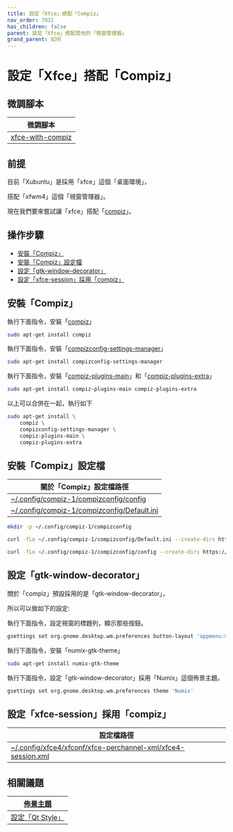 ```yaml
---
title: 設定「Xfce」搭配「Compiz」
nav_order: 7031
has_children: false
parent: 設定「Xfce」搭配其他的「視窗管理器」
grand_parent: 如何
---
```



# 設定「Xfce」搭配「Compiz」


## 微調腳本

| 微調腳本 |
| --- |
| [xfce-with-compiz](https://github.com/samwhelp/xubuntu-adjustment/tree/main/prototype/main/alternative-config/xfce-with-compiz/Main) |


## 前提

目前「Xubuntu」是採用「xfce」這個「桌面環境」，

搭配「xfwm4」這個「視窗管理器」。

現在我們要來嘗試讓「xfce」搭配「[compiz](https://samwhelp.github.io/note-about-xubuntu/read/master/window-manager/compiz.html)」。


## 操作步驟

* [安裝「Compiz」](#安裝compiz)
* [安裝「Compiz」設定檔](#安裝compiz設定檔)
* [設定「gtk-window-decorator」](#設定gtk-window-decorator)
* [設定「xfce-session」採用「compiz」](#設定xfce-session採用compiz)


## 安裝「Compiz」

執行下面指令，安裝「[compiz](https://packages.ubuntu.com/noble/compiz)」

``` sh
sudo apt-get install compiz
```

執行下面指令，安裝「[compizconfig-settings-manager](https://packages.ubuntu.com/noble/compizconfig-settings-manager)」

``` sh
sudo apt-get install compizconfig-settings-manager
```

執行下面指令，安裝「[compiz-plugins-main](https://packages.ubuntu.com/noble/compiz-plugins-main)」和「[compiz-plugins-extra](https://packages.ubuntu.com/noble/compiz-plugins-extra)」

``` sh
sudo apt-get install compiz-plugins-main compiz-plugins-extra
```

以上可以合併在一起，執行如下


``` sh
sudo apt-get install \
	compiz \
	compizconfig-settings-manager \
	compiz-plugins-main \
	compiz-plugins-extra

```


## 安裝「Compiz」設定檔

| 關於「Compiz」設定檔路徑 |
| --- |
| [~/.config/compiz-1/compizconfig/config](https://github.com/samwhelp/xubuntu-adjustment/blob/main/prototype/main/alternative-config/xfce-with-compiz/Main/asset/overlay/etc/skel/.config/compiz-1/compizconfig/config) |
| [~/.config/compiz-1/compizconfig/Default.ini](https://github.com/samwhelp/xubuntu-adjustment/blob/main/prototype/main/alternative-config/xfce-with-compiz/Main/asset/overlay/etc/skel/.config/compiz-1/compizconfig/Default.ini) |


``` sh
mkdir -p ~/.config/compiz-1/compizconfig

curl -fLo ~/.config/compiz-1/compizconfig/Default.ini --create-dirs https://raw.githubusercontent.com/samwhelp/xubuntu-adjustment/main/prototype/main/alternative-config/xfce-with-compiz/Main/asset/overlay/etc/skel/.config/compiz-1/compizconfig/Default.ini

curl -fLo ~/.config/compiz-1/compizconfig/config --create-dirs https://raw.githubusercontent.com/samwhelp/xubuntu-adjustment/main/prototype/main/alternative-config/xfce-with-compiz/Main/asset/overlay/etc/skel/.config/compiz-1/compizconfig/config

```


## 設定「gtk-window-decorator」

關於「compiz」預設採用的是「gtk-window-decorator」，

所以可以做如下的設定:

執行下面指令，設定視窗的標題列，顯示那些按鈕。

``` sh
gsettings set org.gnome.desktop.wm.preferences button-layout 'appmenu:minimize,maximize,close'
```

執行下面指令，安裝「numix-gtk-theme」

``` sh
sudo apt-get install numix-gtk-theme
```

執行下面指令，設定「gtk-window-decorator」採用「Numix」這個佈景主題。

``` sh
gsettings set org.gnome.desktop.wm.preferences theme 'Numix'
```


## 設定「xfce-session」採用「compiz」

| 設定檔路徑 |
| --- |
| [~/.config/xfce4/xfconf/xfce-perchannel-xml/xfce4-session.xml](https://github.com/samwhelp/xubuntu-adjustment/blob/main/prototype/main/alternative-config/xfce-with-compiz/Main/asset/overlay/etc/skel/.config/xfce4/xfconf/xfce-perchannel-xml/xfce4-session.xml#L15) |


## 相關議題

| [佈景主題](https://samwhelp.github.io/note-about-xubuntu/read/subject/theme.html) |
| --- |
| [設定「Qt Style」](https://samwhelp.github.io/note-about-xubuntu/read/subject/theme/config/qt-style.html) |
